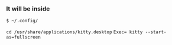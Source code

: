 ### It will be inside
`$ ~/.config/`

```cd /usr/share/applications/kitty.desktop```
`Exec= kitty --start-as=fullscreen`
